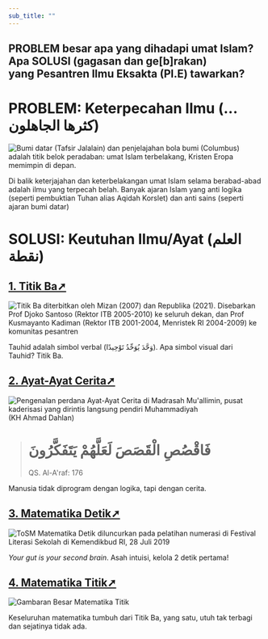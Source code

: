 ```yaml
---
sub_title: ""
---
```

## PROBLEM besar apa yang dihadapi umat Islam? Apa SOLUSI (gagasan dan ge\[b]rakan) yang Pesantren Ilmu Eksakta (PI.E) tawarkan?

# PROBLEM: Keterpecahan Ilmu (... كثرها الجاهلون)

![Bumi datar (Tafsir Jalalain) dan penjelajahan bola bumi (Columbus) adalah titik belok peradaban: umat Islam terbelakang, Kristen Eropa memimpin di depan.](/images/uploads/era-keterjajahan-dan-keterbelakangan-umat-islam.jpg "Bumi datar (Tafsir Jalalain) dan penjelajahan bola bumi (Columbus) adalah titik belok peradaban: umat Islam terbelakang, Kristen Eropa memimpin di depan.")



Di balik keterjajahan dan keterbelakangan umat Islam selama berabad-abad adalah ilmu yang terpecah belah. Banyak ajaran Islam yang anti logika (seperti pembuktian Tuhan alias Aqidah Korslet) dan anti sains (seperti ajaran bumi datar)

# SOLUSI: Keutuhan Ilmu/Ayat (العلم نقطة)

## [1. Titik Ba➚](/pages/titik-ba)

![Titik Ba diterbitkan oleh Mizan (2007) dan Republika (2021). Disebarkan Prof Djoko Santoso (Rektor ITB 2005-2010) ke seluruh dekan, dan Prof Kusmayanto Kadiman (Rektor ITB 2001-2004, Menristek RI 2004-2009) ke komunitas pesantren](/images/uploads/titik-ba-buku-.jpg "Titik Ba diterbitkan oleh Mizan (2007) dan Republika (2021). Disebarkan Prof Djoko Santoso (Rektor ITB 2005-2010) ke seluruh dekan, dan Prof Kusmayanto Kadiman (Rektor ITB 2001-2004, Menristek RI 2004-2009) ke komunitas pesantren")

Tauhid adalah simbol verbal (وَحَّدَ يُوَحِّدُ تَوْحِيدًا). Apa simbol visual dari Tauhid? Titik Ba.

## [2. Ayat-Ayat Cerita➚](/pages/ayat-cerita)

[](/pages/ayat-cerita)

![Pengenalan perdana Ayat-Ayat Cerita di Madrasah Mu'allimin, pusat kaderisasi yang dirintis langsung pendiri Muhammadiyah (KH Ahmad Dahlan)](/images/uploads/aac_mualimin_2021.jpg "Pengenalan perdana Ayat-Ayat Cerita di Madrasah Mu'allimin, pusat kaderisasi yang dirintis langsung pendiri Muhammadiyah (KH Ahmad Dahlan)")

> # فَاقْصُصِ الْقَصَصَ لَعَلَّهُمْ يَتَفَكَّرُونَ
>
> QS. Al-A'raf: 176

Manusia tidak diprogram dengan logika, tapi dengan cerita.

## [3. Matematika Detik➚](/pages/matematika-detik)

![ToSM Matematika Detik diluncurkan pada pelatihan numerasi di Festival Literasi Sekolah di Kemendikbud RI, 28 Juli 2019](/images/uploads/matematika-detik-di-kemendikbud-2019.jpg "ToSM Matematika Detik diluncurkan pada pelatihan numerasi di Festival Literasi Sekolah di Kemendikbud RI, 28 Juli 2019")

*Your gut is your second brain*. Asah intuisi, kelola 2 detik pertama!

## [4. Matematika Titik➚](/pages/matematika-titik)

![Gambaran Besar Matematika Titik](/images/uploads/titik-ke-geometri-aritmetika.jpg "Gambaran Besar Matematika Titik")

Keseluruhan matematika tumbuh dari Titik Ba, yang satu, utuh tak terbagi dan sejatinya tidak ada.
